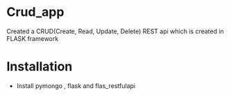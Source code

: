 # Crud_app
Created a CRUD(Create, Read, Update, Delete) REST api which is created in FLASK framework

# Installation

* Install pymongo , flask and flas_restfulapi 
